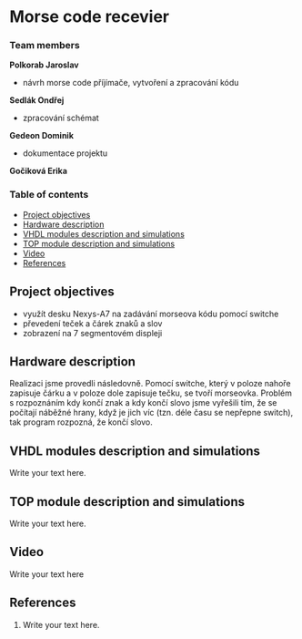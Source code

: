 # Morse code recevier

### Team members

**Polkorab Jaroslav**
- návrh morse code příjímače, vytvoření a zpracování kódu

**Sedlák Ondřej**
- zpracování schémat

**Gedeon Dominik**
- dokumentace projektu

**Gočiková Erika**

### Table of contents

* [Project objectives](#objectives)
* [Hardware description](#hardware)
* [VHDL modules description and simulations](#modules)
* [TOP module description and simulations](#top)
* [Video](#video)
* [References](#references)

<a name="objectives"></a>

## Project objectives

- využít desku Nexys-A7 na zadávání morseova kódu pomocí switche
- převedení teček a čárek znaků a slov
- zobrazení na 7 segmentovém displeji

<a name="hardware"></a>

## Hardware description

Realizaci jsme provedli následovně. Pomocí switche, který v poloze nahoře zapisuje čárku a v poloze dole zapisuje tečku, se tvoří morseovka. Problém s rozpoznáním kdy končí znak a kdy končí slovo jsme vyřešili tím, že se počítají náběžné hrany, když je jich víc (tzn. déle času se nepřepne switch), tak program rozpozná, že končí slovo. 

<a name="modules"></a>

## VHDL modules description and simulations

Write your text here.

<a name="top"></a>

## TOP module description and simulations

Write your text here.

<a name="video"></a>

## Video

Write your text here

<a name="references"></a>

## References

1. Write your text here.
